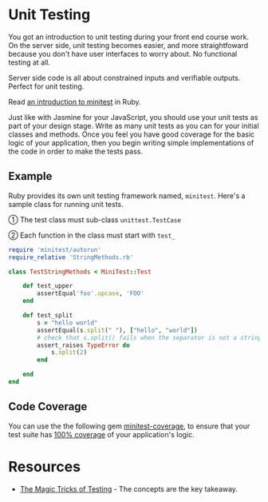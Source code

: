 # Unit Testing

You got an introduction to unit testing during your front end course work. On the server side, unit testing becomes easier, and more straightfoward because you don't have user interfaces to worry about. No functional testing at all.

Server side code is all about constrained inputs and verifiable outputs. Perfect for unit testing.

Read [an introduction to minitest](https://launchschool.com/blog/assert-yourself-an-introduction-to-minitest) in Ruby.

Just like with Jasmine for your JavaScript, you should use your unit tests as part of your design stage. Write as many unit tests as you can for your initial classes and methods. Once you feel you have good coverage for the basic logic of your application, then you begin writing simple implementations of the code in order to make the tests pass.

## Example

Ruby provides its own unit testing framework named, `minitest`. Here's a sample class for running unit tests.

① The test class must sub-class `unittest.TestCase`

② Each function in the class must start with `test_`

```ruby
require 'minitest/autorun'
require_relative 'StringMethods.rb'

class TestStringMethods < MiniTest::Test

    def test_upper
        assertEqual'foo'.upcase, 'FOO'
    end

    def test_split
        s = "hello world"
        assertEqual(s.split(" "), ["hello", "world"])
        # check that s.split() fails when the separator is not a string
        assert_raises TypeError do
            s.split(2)
        end

    end
end
```

## Code Coverage

You can use the the following gem [minitest-coverage](https://github.com/seattlerb/minitest-coverage), to ensure that your test suite has [100% coverage](http://blog.liw.fi/posts/unittest-coverage/) of your application's logic.


# Resources

* [The Magic Tricks of Testing](https://www.youtube.com/watch?v=URSWYvyc42M) - The concepts are the key takeaway.
